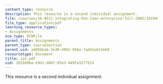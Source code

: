```yaml
---
content_type: resource
description: This resource is a second individual assignment.
file: /courses/16-852j-integrating-the-lean-enterprise-fall-2005/101949bee9d1d66f05e3449fa3277515_ia2.pdf
file_type: application/pdf
learning_resource_types:
- Assignments
ocw_type: OCWFile
parent_title: Assignments
parent_type: CourseSection
parent_uid: a405bbab-3e30-4962-856e-fad41eb13eb8
resourcetype: Document
title: ia2.pdf
uid: 101949be-e9d1-d66f-05e3-449fa3277515
---
```

This resource is a second individual assignment.

